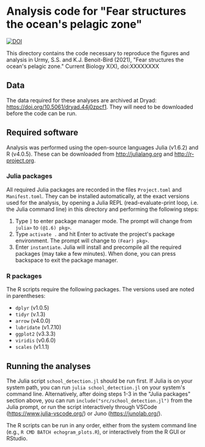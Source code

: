 # Analysis code for "Fear structures the ocean's pelagic zone"

[![DOI](https://zenodo.org/badge/397781245.svg)](https://zenodo.org/badge/latestdoi/397781245)

This directory contains the code necessary to reproduce the figures and analysis in Urmy, S.S. and K.J. Benoit-Bird (2021), "Fear structures the ocean's pelagic zone." Current Biology X(X), doi:XXXXXXXX

## Data
The data required for these analyses are archived at Dryad: https://doi.org/10.5061/dryad.44j0zpcf1.  They will need to be downloaded before the code can be run.

## Required software

Analysis was performed using the open-source languages Julia (v1.6.2) and R (v4.0.5). These can be downloaded from http://julialang.org and http://r-project.org.

### Julia packages

All required Julia packages are recorded in the files `Project.toml` and `Manifest.toml`.  They can be installed automatically, at the exact versions used for the analysis, by opening a Julia REPL (read-evaluate-print loop, i.e. the Julia command line) in this directory and performing the following steps:

1. Type `]` to enter package manager mode. The prompt will change from `julia>` to `(@1.6) pkg>`.
2. Type `activate .` and hit Enter to activate the project's package environment. The prompt will change to `(Fear) pkg>`.
3. Enter `instantiate`. Julia will install and precompile all the required packages (may take a few minutes).  When done, you can press backspace to exit the package manager.

### R packages

The R scripts require the following packages.  The versions used are noted in parentheses:

* `dplyr` (v1.0.5)
* `tidyr` (v.1.3)
* `arrow` (v4.0.0)
* `lubridate` (v1.7.10)
* `ggplot2` (v3.3.3)
* `viridis` (v0.6.0)
* `scales` (v1.1.1)


## Running the analyses

The Julia script `school_detection.jl` should be run first.  If Julia is on your system path, you can run `julia school_detection.jl` on your system's command line. Alternatively, after doing steps 1-3 in the "Julia packages" section above, you can run `include("src/school_detection.jl")` from the Julia prompt, or run the script interactively through VSCode (https://www.julia-vscode.org/) or Juno (https://junolab.org/).

The R scripts can be run in any order, either from the system command line (e.g., `R CMD BATCH echogram_plots.R`), or interactively from the R GUI or RStudio.

